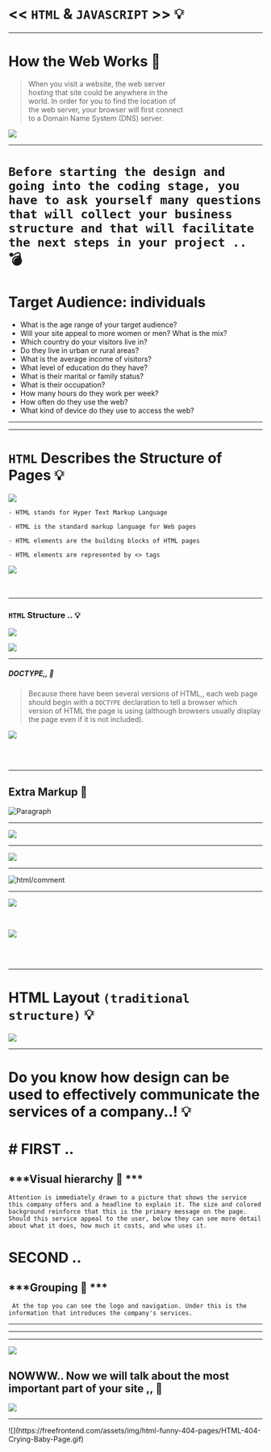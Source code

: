 # << `HTML` & `JAVASCRIPT` >>  :bulb:

<hr>



# How the Web Works :incoming_envelope:


> When you visit a website, the web server  <br>
> hosting that site could be anywhere in the <br>
> world. In order for you to find the location of <br>
> the web server, your browser will first connect <br>
> to a Domain Name System (DNS) server. <br>

![](https://d33wubrfki0l68.cloudfront.net/3fdd7b90b4b3387d65ace5ea07da198a860ab26d/de7db/static/359f7439a71a225da229970d54d36379/5a190/how-the-web-works.png)

<hr>

# ```Before starting the design and going into the coding stage, you have to ask yourself many questions that will collect your business structure and that will facilitate the next steps in your project ..  ``` :bomb:


# Target Audience: individuals
- What is the age range of your target audience?
- Will your site appeal to more women or men? What is the mix?
- Which country do your visitors live in?
- Do they live in urban or rural areas?
- What is the average income of visitors?
- What level of education do they have?
- What is their marital or family status?
- What is their occupation?
- How many hours do they work per week?
- How often do they use the web?
- What kind of device do they use to access the web?

<hr>
<hr>

# `HTML` Describes the Structure of Pages :bulb:

![](https://mir-s3-cdn-cf.behance.net/project_modules/max_1200/35d0ca41474775.57a7e879592f8.gif)

```
- HTML stands for Hyper Text Markup Language

- HTML is the standard markup language for Web pages

- HTML elements are the building blocks of HTML pages

- HTML elements are represented by <> tags
```

![](https://1.bp.blogspot.com/-2qZQp4Lpruw/W6TwSKDKCAI/AAAAAAAABz4/qqCRmnYFHdskstuMmNwyU0_q06KSp0pAACLcBGAs/s1600/what-is-html.jpg)
<br> 
<br> 
<br>
<hr>

###  `HTML` Structure .. :bulb:
![](https://www.nobledesktop.com/image/classExamples/html-intro/html-intro.gif)
<br>

![](https://technostarkz.in/wp-content/uploads/2016/04/html-tags.jpg) <br>


<hr>

#####  DOCTYPE,, :mag_right:

> Because there have been several versions of HTML,,
> each web page should begin with a `DOCTYPE` declaration to tell a browser which version of HTML the page is using
> (although browsers usually display the page even if it is not included).


![](https://www.sga.su/wp-content/uploads/2018/06/Browser_support_DOCTYPE_tag.png)

<br>
<br>
<hr>

## Extra Markup :speech_balloon:


![Paragraph](https://www.codeinbook.com/images/element-and-tag-graphics.png) <br>
<hr>

![](https://upload.wikimedia.org/wikipedia/commons/thumb/5/55/HTML_element_structure.svg/1200px-HTML_element_structure.svg.png) <br>
<hr>

![](https://clearlydecoded.com/assets/images/posts/2017-09-04-anatomy-of-html-tag/html-tag-attributes.png) <br>

<hr>

![html/comment](https://www.kullabs.com/uploads/html-comment.gif)

<hr>

![](https://i2.wp.com/bootstrapcreative.com/wp-bc/wp-content/uploads/2018/05/Screen-Shot-2018-05-03-at-5.09.57-AM.png?fit=1350%2C838&ssl=1) 

<br>

![](https://image.tubefr.com/upload/1/b4/1b4228eb4206bc3fcd3eee50f0ed67eb.gif) 

<br>

<br>
<hr>

# HTML Layout `(traditional structure)` :bulb:
![](https://i.pinimg.com/736x/36/ae/d0/36aed058a33efa95cc984eb277d410b0.jpg)

<hr>

# Do you know how design can be used to effectively communicate the services of a company..! :bulb:

# # FIRST ..
## ***Visual hierarchy :paperclip: ***  

```
Attention is immediately drawn to a picture that shows the service this company offers and a headline to explain it. The size and colored background reinforce that this is the primary message on the page. Should this service appeal to the user, below they can see more detail about what it does, how much it costs, and who uses it.
```
# SECOND ..
## ***Grouping :paperclip: ***

```
 At the top you can see the logo and navigation. Under this is the information that introduces the company's services.
```
<hr>
<hr>
<hr>

![](https://media2.giphy.com/media/L6EoLS78pcBag/200.gif)

##  NOWWW..  Now we will talk about the most important part of your site ,, :signal_strength:

![](https://media.wired.com/photos/59322df1a312645844993529/master/pass/testing.gif)

<hr>
![](https://freefrontend.com/assets/img/html-funny-404-pages/HTML-404-Crying-Baby-Page.gif)












